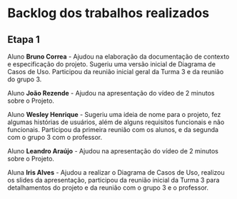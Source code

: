 # Backlog dos trabalhos realizados

## Etapa 1

Aluno **Bruno Correa** - Ajudou na elaboração da documentação de contexto e especificação do projeto. Sugeriu uma versão inicial de Diagrama de Casos de Uso. Participou da reunião inicial geral da Turma 3 e da reunião do grupo 3.

Aluno **João Rezende** - Ajudou na apresentação do vídeo de 2 minutos sobre o Projeto.

Aluno **Wesley Henrique** - Sugeriu uma ideia de nome para o projeto, fez algumas histórias de usuários, além de alguns requisitos funcionais e não funcionais. Participou da primeira reunião com os alunos, e da segunda com o grupo 3 com o professor.

Aluno **Leandro Araújo** - Ajudou na apresentação do vídeo de 2 minutos sobre o Projeto.

Aluna **Iris Alves** - Ajudou a realizar o Diagrama de Casos de Uso, realizou os slides da apresentação, participou da reunião inicial da Turma 3 para detalhamentos do projeto e da reunião com o grupo 3 e o professor.
